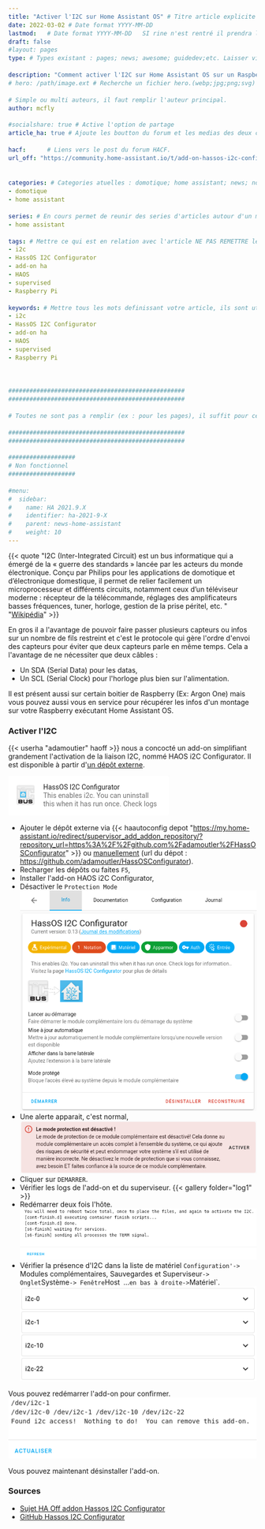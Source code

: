 ```yaml
---
title: "Activer l'I2C sur Home Assistant OS" # Titre article explicite
date: 2022-03-02 # Date format YYYY-MM-DD
lastmod:   # Date format YYYY-MM-DD   SI rine n'est rentré il prendra la modification GIT.
draft: false
#layout: pages 
type: # Types existant : pages; news; awesome; guidedev;etc. Laisser vide pour un article

description: "Comment activer l'I2C sur Home Assistant OS sur un Raspberry Pi via l'add-on HAOS I2C Configurator de @Adamoutier" # Description du sujet.
# hero: /path/image.ext # Recherche un fichier hero.(webp;jpg;png;svg) a la racine du dossier OU si un hero est defini ici SINON il prend un hero par defaut.

# Simple ou multi auteurs, il faut remplir l'auteur principal.
author: mcfly

#socialshare: true # Active l'option de partage
article_ha: true # Ajoute les boutton du forum et les medias des deux communautés Home Assistant (Off et HACF)

hacf:      # Liens vers le post du forum HACF.
url_off: "https://community.home-assistant.io/t/add-on-hassos-i2c-configurator/264167"             # Liens vers le post du forum Officiel.


categories: # Categories atuelles : domotique; home assistant; news; nodered;....
- domotique
- home assistant

series: # En cours permet de reunir des series d'articles autour d'un meme sujet (ex : bien debuter avec HA; ou les addons essentiels pour commencer).
- home assistant
  
tags: # Mettre ce qui est en relation avec l'article NE PAS REMETTRE les categories.
- i2c
- HassOS I2C Configurator
- add-on ha
- HAOS
- supervised
- Raspberry Pi

keywords: # Mettre tous les mots definissant votre article, ils sont utilisés pour le referencement. PAS de limitation.
- i2c
- HassOS I2C Configurator
- add-on ha
- HAOS
- supervised
- Raspberry Pi



##################################################
##################################################

# Toutes ne sont pas a remplir (ex : pour les pages), il suffit pour cela de ne rien  mettre apres les : ou alors de commenter la ligne avec un # devant.

##################################################
##################################################

###################
# Non fonctionnel
###################

#menu:
#  sidebar:
#    name: HA 2021.9.X
#    identifier: ha-2021-9-X
#    parent: news-home-assistant
#    weight: 10
---
```


{{< quote "I2C (Inter-Integrated Circuit) est un bus informatique qui a émergé de la « guerre des standards » lancée par les acteurs du monde électronique. Conçu par Philips pour les applications de domotique et d’électronique domestique, il permet de relier facilement un microprocesseur et différents circuits, notamment ceux d’un téléviseur moderne : récepteur de la télécommande, réglages des amplificateurs basses fréquences, tuner, horloge, gestion de la prise péritel, etc. " "[Wikipédia](https://fr.wikipedia.org/wiki/I2C)" >}}

En gros il a l'avantage de pouvoir faire passer plusieurs capteurs ou infos sur un nombre de fils restreint et c'est le protocole qui gère l'ordre d'envoi des capteurs pour éviter que deux capteurs parle en même temps. Cela a l'avantage de ne nécessiter que deux câbles :
* Un SDA (Serial Data) pour les datas,
* Un SCL (Serial Clock) pour l'horloge plus bien sur l'alimentation.

Il est présent aussi sur certain boitier de Raspberry (Ex: Argon One) mais vous pouvez aussi vous en service pour récupérer les infos d'un montage sur votre Raspberry exécutant Home Assistant OS.


### Activer l'I2C
{{< userha "adamoutier" haoff >}} nous a concocté un add-on simplifiant grandement l'activation de la liaison I2C, nommé HAOS i2C Configurator. Il est disponible à partir d'[un dépôt externe](./../ha_addon/).

![Add-on HAOS i2C Configurator](img/addon_haos_i2c_configurator.png)

* Ajouter le dépôt externe via {{< haautoconfig depot "https://my.home-assistant.io/redirect/supervisor_add_addon_repository/?repository_url=https%3A%2F%2Fgithub.com%2Fadamoutler%2FHassOSConfigurator" >}} ou [manuellement](./../ha_addon/) (url du dépot : https://github.com/adamoutler/HassOSConfigurator).
* Recharger les dépôts ou faites `F5`,
* Installer l'add-on HAOS i2C Configurator,
* Désactiver le `Protection Mode`
![I2C Configurator](img/haos_i2c_confgurator_parametre.png)
* Une alerte apparait, c'est normal,
![Alerte Protection Mode](img/mode_protection_alerte.png)
* Cliquer sur `DEMARRER`.
* Vérifier les logs de l'add-on et du superviseur.
{{< gallery folder="log1" >}}
* Redémarrer deux fois l'hôte.
![Log de l'add-on après](img/log_addon_apres_redemarrage.png)
* Vérifier la présence d'I2C dans la liste de matériel `Configuration'-> `Modules complémentaires, Sauvegardes et Superviseur` -> Onglet `Système` -> Fenêtre `Host` `...` en bas à droite-> `Matériel`.
![Présence I2C dans la liste des matériels](img/liste_materiel_i2c.png)

Vous pouvez redémarrer l'add-on pour confirmer.
![Confirmer via l'add-on](img/log_relance_addon_i2c_configurator.png)

Vous pouvez maintenant désinstaller l'add-on.

### Sources
* [Sujet HA Off addon Hassos I2C Configurator](https://community.home-assistant.io/t/add-on-hassos-i2c-configurator/264167)
* [GitHub Hassos I2C Configurator](https://github.com/adamoutler/HassOSConfigurator)
